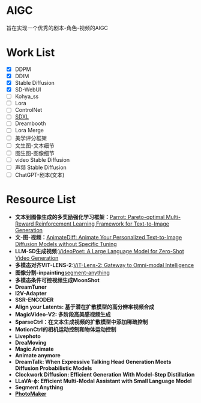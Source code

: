 # AIGC
旨在实现一个优秀的剧本-角色-视频的AIGC


# Work List
- [x] DDPM
- [x] DDIM
- [x] Stable Diffusion
- [x] SD-WebUI
- [ ] Kohya_ss
- [ ] Lora
- [ ] ControlNet
- [ ] [SDXL](https://github.com/lllyasviel/Fooocus.git)
- [ ] Dreambooth
- [ ] Lora Merge
- [ ] 美学评分框架
- [ ] 文生图-文本细节
- [ ] 图生图-图像细节
- [ ] video Stable Diffusion
- [ ] 声频 Stable Diffusion
- [ ] ChatGPT-剧本(文本)

# Resource List
- **文本到图像生成的多奖励强化学习框架：**[Parrot: Pareto-optimal Multi-Reward Reinforcement Learning Framework for Text-to-Image Generation](https://arxiv.org/abs/2401.05675)
- **文-图-视频：**[AnimateDiff: Animate Your Personalized Text-to-Image Diffusion Models without Specific Tuning](https://github.com/MooreThreads/Moore-AnimateAnyone.git)
- **LLM-SD生成视频**:[VideoPoet: A Large Language Model for Zero-Shot Video Generation]()
- **多模态对齐VIT-LENS-2**:[ViT-Lens-2: Gateway to Omni-modal Intelligence](https://github.com/TencentARC/ViT-Lens.git)
- **图像分割-inpainting**[segment-anything](https://github.com/facebookresearch/segment-anything)
- **多模态条件可控视频生成MoonShot**
- **DreamTuner**
- **I2V-Adapter**
- **SSR-ENCODER**
- **Align your Latents: 基于潜在扩散模型的高分辨率视频合成**
- **MagicVideo-V2: 多阶段高美感视频生成**
- **SparseCtrl：在文本生成视频的扩散模型中添加稀疏控制**
- **MotionCtrl的相机运动控制和物体运动控制**
- **Livephoto**
- **DreaMoving**
- **Magic Animate**
- **Animate anymore**
- **DreamTalk: When Expressive Talking Head Generation Meets Diffusion Probabilistic Models**
- **Clockwork Diffusion: Efficient Generation With Model-Step Distillation**
- **LLaVA-ϕ: Efficient Multi-Modal Assistant with Small Language Model**
- **Segment Anything**
- **[PhotoMaker]()**

      
